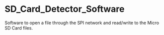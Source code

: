 # SD_Card_Detector_Software

Software to open a file through the SPI network and read/write to the Micro SD Card files.
